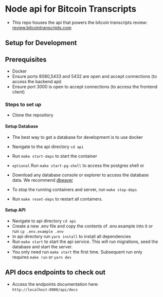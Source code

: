 # Node api for Bitcoin Transcripts

- This repo houses the api that powers the bitcoin transcripts review: [review.bitcointranscripts.com](https://review.bitcointranscripts.com)

## Setup for Development

## Prerequisites

- Docker
- Ensure ports 8080,5433 and 5432 are open and accept connections (to access the backend api)
- Ensure port 3000 is open to accept connections (to access the frontend client)

### Steps to set up

- Clone the repository

#### Setup Database

- The best way to get a database for development is to use docker

- Navigate to the api directory `cd api`
- Run `make start-deps` to start the container
- `optional` Run `make start-pg-shell` to access the postgres shell or
- Download any database console or explorer to access the database data. We recommend [dbeaver](https://dbeaver.io/)
- To stop the running containers and server, run `make stop-deps`
- Run `make reset-deps` to restart all containers.

#### Setup API

- Navigate to api directory `cd api`
- Create a new .env file and copy the contents of .env.example into it or run `cp .env.example .env`
- In api directory run `yarn install` to install all dependencies
- Run `make start` to start the api service. This will run migrations, seed the database and start the server.
- You only need run `make start` the first time. Subsequent run only requires `make run` or `yarn dev`

## API docs endpoints to check out

- Access the endpoints documentation here: `http://localhost:8080/api/docs`
